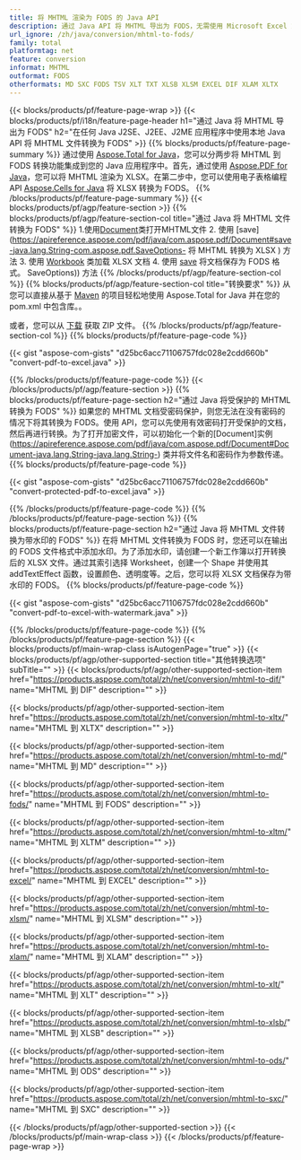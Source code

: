 ```yaml
---
title: 将 MHTML 渲染为 FODS 的 Java API
description: 通过 Java API 将 MHTML 导出为 FODS，无需使用 Microsoft Excel 或 Adobe Reader
url_ignore: /zh/java/conversion/mhtml-to-fods/
family: total
platformtag: net
feature: conversion
informat: MHTML
outformat: FODS
otherformats: MD SXC FODS TSV XLT TXT XLSB XLSM EXCEL DIF XLAM XLTX
---
```

{{< blocks/products/pf/feature-page-wrap >}}
{{< blocks/products/pf/i18n/feature-page-header h1="通过 Java 将 MHTML 导出为 FODS" h2="在任何 Java J2SE、J2EE、J2ME 应用程序中使用本地 Java API 将 MHTML 文件转换为 FODS" >}}
{{% blocks/products/pf/feature-page-summary %}}
通过使用 [Aspose.Total for Java](https://products.aspose.com/total/java/)，您可以分两步将 MHTML 到 FODS 转换功能集成到您的 Java 应用程序中。首先，通过使用 [Aspose.PDF for Java](https://products.aspose.com/pdf/java/)，您可以将 MHTML 渲染为 XLSX。在第二步中，您可以使用电子表格编程 API [Aspose.Cells for Java](https://products.aspose.com/cells/java/) 将 XLSX 转换为 FODS。
{{% /blocks/products/pf/feature-page-summary  %}}
{{< blocks/products/pf/agp/feature-section >}}
{{% blocks/products/pf/agp/feature-section-col title="通过 Java 将 MHTML 文件转换为 FODS" %}}
1.使用[Document](https://apireference.aspose.com/pdf/java/com.aspose.pdf/Document)类打开MHTML文件
2. 使用 [save](https://apireference.aspose.com/pdf/java/com.aspose.pdf/Document#save-java.lang.String-com.aspose.pdf.SaveOptions- 将 MHTML 转换为 XLSX ) 方法
3. 使用 [Workbook](https://apireference.aspose.com/cells/java/com.aspose.cells/Workbook) 类加载 XLSX 文档
4. 使用 [save](https://apireference.aspose.com/cells/java/com.aspose.cells/workbook#save(java.lang.String,%20com.aspose.cells)) 将文档保存为 FODS 格式。 SaveOptions)) 方法
{{% /blocks/products/pf/agp/feature-section-col %}}
{{% blocks/products/pf/agp/feature-section-col title="转换要求" %}}
从您可以直接从基于 [Maven](https://repository.aspose.com/webapp/#/artifacts/browse/tree/General/repo/com/aspose/aspose-total) 的项目轻松地使用 Aspose.Total for Java 并在您的 pom.xml 中包含库。。

或者，您可以从 [下载](https://downloads.aspose.com/total/java) 获取 ZIP 文件。
{{% /blocks/products/pf/agp/feature-section-col %}}
{{% blocks/products/pf/feature-page-code %}}

{{< gist "aspose-com-gists" "d25bc6acc71106757fdc028e2cdd660b" "convert-pdf-to-excel.java" >}}


{{% /blocks/products/pf/feature-page-code %}}
{{< /blocks/products/pf/agp/feature-section >}}
{{% blocks/products/pf/feature-page-section  h2="通过 Java 将受保护的 MHTML 转换为 FODS" %}}
如果您的 MHTML 文档受密码保护，则您无法在没有密码的情况下将其转换为 FODS。使用 API，您可以先使用有效密码打开受保护的文档，然后再进行转换。为了打开加密文件，可以初始化一个新的[Document]实例(https://apireference.aspose.com/pdf/java/com.aspose.pdf/Document#Document-java.lang.String-java.lang.String-) 类并将文件名和密码作为参数传递。  
{{% blocks/products/pf/feature-page-code %}}

{{< gist "aspose-com-gists" "d25bc6acc71106757fdc028e2cdd660b" "convert-protected-pdf-to-excel.java" >}}

{{% /blocks/products/pf/feature-page-code  %}}
{{% /blocks/products/pf/feature-page-section %}}
{{% blocks/products/pf/feature-page-section  h2="通过 Java 将 MHTML 文件转换为带水印的 FODS" %}}
在将 MHTML 文件转换为 FODS 时，您还可以在输出的 FODS 文件格式中添加水印。为了添加水印，请创建一个新工作簿以打开转换后的 XLSX 文件。通过其索引选择 Worksheet，创建一个 Shape 并使用其 addTextEffect 函数，设置颜色、透明度等。之后，您可以将 XLSX 文档保存为带水印的 FODS。 
{{% blocks/products/pf/feature-page-code %}}

{{< gist "aspose-com-gists" "d25bc6acc71106757fdc028e2cdd660b" "convert-pdf-to-excel-with-watermark.java" >}}

{{% /blocks/products/pf/feature-page-code  %}}
{{% /blocks/products/pf/feature-page-section %}}
{{< blocks/products/pf/main-wrap-class isAutogenPage="true" >}}
{{< blocks/products/pf/agp/other-supported-section title="其他转换选项" subTitle="" >}}
{{< blocks/products/pf/agp/other-supported-section-item href="https://products.aspose.com/total/zh/net/conversion/mhtml-to-dif/" name="MHTML 到 DIF" description="" >}}

{{< blocks/products/pf/agp/other-supported-section-item href="https://products.aspose.com/total/zh/net/conversion/mhtml-to-xltx/" name="MHTML 到 XLTX" description="" >}}

{{< blocks/products/pf/agp/other-supported-section-item href="https://products.aspose.com/total/zh/net/conversion/mhtml-to-md/" name="MHTML 到 MD" description="" >}}

{{< blocks/products/pf/agp/other-supported-section-item href="https://products.aspose.com/total/zh/net/conversion/mhtml-to-fods/" name="MHTML 到 FODS" description="" >}}

{{< blocks/products/pf/agp/other-supported-section-item href="https://products.aspose.com/total/zh/net/conversion/mhtml-to-xltm/" name="MHTML 到 XLTM" description="" >}}

{{< blocks/products/pf/agp/other-supported-section-item href="https://products.aspose.com/total/zh/net/conversion/mhtml-to-excel/" name="MHTML 到 EXCEL" description="" >}}

{{< blocks/products/pf/agp/other-supported-section-item href="https://products.aspose.com/total/zh/net/conversion/mhtml-to-xlsm/" name="MHTML 到 XLSM" description="" >}}

{{< blocks/products/pf/agp/other-supported-section-item href="https://products.aspose.com/total/zh/net/conversion/mhtml-to-xlam/" name="MHTML 到 XLAM" description="" >}}

{{< blocks/products/pf/agp/other-supported-section-item href="https://products.aspose.com/total/zh/net/conversion/mhtml-to-xlt/" name="MHTML 到 XLT" description="" >}}

{{< blocks/products/pf/agp/other-supported-section-item href="https://products.aspose.com/total/zh/net/conversion/mhtml-to-xlsb/" name="MHTML 到 XLSB" description="" >}}

{{< blocks/products/pf/agp/other-supported-section-item href="https://products.aspose.com/total/zh/net/conversion/mhtml-to-ods/" name="MHTML 到 ODS" description="" >}}

{{< blocks/products/pf/agp/other-supported-section-item href="https://products.aspose.com/total/zh/net/conversion/mhtml-to-sxc/" name="MHTML 到 SXC" description="" >}}


{{< /blocks/products/pf/agp/other-supported-section >}}
{{< /blocks/products/pf/main-wrap-class >}}
{{< /blocks/products/pf/feature-page-wrap >}}